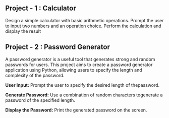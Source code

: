 ## Project - 1 : Calculator

Design a simple calculator with basic arithmetic operations.
Prompt the user to input two numbers and an operation choice.
Perform the calculation and display the result

## Project - 2 : Password Generator 

A password generator is a useful tool that generates strong and
random passwords for users. This project aims to create a
password generator application using Python, allowing users to
specify the length and complexity of the password.

**User Input:** Prompt the user to specify the desired length of thepassword.

**Generate Password:** Use a combination of random characters togenerate a password of the specified length.

**Display the Password:** Print the generated password on the screen.

